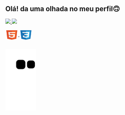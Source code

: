 ## Olá! da uma olhada no meu perfil🙃

<div>
  <a href="https://github.com/HenrickSC">
  <img height="170em" src="https://github-readme-stats.vercel.app/api?username=HenrickSC&show_icons=true&theme=dracula&include_all_commits=true&count_private=true"/>
  <img height="170em" src="https://github-readme-stats.vercel.app/api/top-langs/?username=HenrickSC&layout=compact&langs_count=7&theme=dracula"/>
</div>
  
<div style="display: inline_block"><br>
  <img align="center" alt="Rafa-HTML" height="30" width="40" src="https://raw.githubusercontent.com/devicons/devicon/master/icons/html5/html5-original.svg">
  <img align="center" alt="Rafa-CSS" height="30" width="40" src="https://raw.githubusercontent.com/devicons/devicon/master/icons/css3/css3-original.svg">
</div>
  
  ##
  
![Snake animation](https://github.com/HenrickSC/HenrickSC/blob/output/github-contribution-grid-snake.svg)


